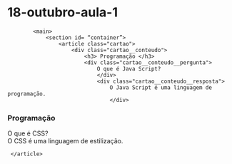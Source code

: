 # 18-outubro-aula-1

<!DOCTYPE html>
<html lang="pt-br">
    <head>
      <meta charset="UTF-8">
        <meta name="viewport" content="width=device-width, initial-scale=1.0">
        <title>Flashcard</title>
        <main>
        
            <main>
                <section id= “container”> 
                    <article class="cartao">
                        <div class="cartao__conteudo">
                            <h3> Programação </h3>
                            <div class="cartao__conteudo__pergunta">
                                O que é Java Script?
                                </div>
                                <div class="cartao__conteudo__resposta">
                                    O Java Script é uma linguagem de programação.
                                    </div>


<article class="cartao">
    <div class="cartao__conteudo">
            <h3> Programação </h3>
                  <div class="cartao__conteudo__pergunta">
                        O que é CSS?
                    </div>                        
                   <div class="cartao__conteudo__resposta">
                        O CSS é uma linguagem de estilização.
                     </div>
                    </div>
                        
     </article>
